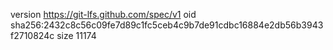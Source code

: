 version https://git-lfs.github.com/spec/v1
oid sha256:2432c8c56c09fe7d89c1fc5ceb4c9b7de91cdbc16884e2db56b3943f2710824c
size 11174
